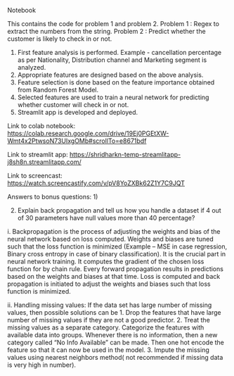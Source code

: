 Notebook 

This contains the code for problem 1 and problem 2.
Problem 1 : Regex to extract the numbers from the string. 
Problem 2 : Predict whether the customer is likely to check in or not.
1) First feature analysis is performed. Example - cancellation percentage as per Nationality, Distribution channel and Marketing segment is analyzed.
2) Appropriate features are designed based on the above analysis.
3) Feature selection is done based on the feature importance obtained from Random Forest Model.
4) Selected features are used to train a neural network for predicting whether customer will check in or not.
5) Streamlit app is developed and deployed.


Link to colab notebook:
https://colab.research.google.com/drive/19Ej0PGEtXW-Wmt4x2PtwsoN73UIxgOMb#scrollTo=e8671bdf

Link to streamlit app:
https://shridharkn-temp-streamlitapp-j8sh8n.streamlitapp.com/

Link to screencast:
https://watch.screencastify.com/v/pV8YoZXBk62Z1Y7C9JQT


Answers to bonus questions:
1)

2.	Explain back propagation and tell us how you handle a dataset if 4 out of 30 parameters have null values more than 40 percentage?

i.	Backpropagation is the process of adjusting the weights and bias of the neural network based on loss computed. Weights and biases are tuned such that the loss function is minimized (Example – MSE in case regression, Binary cross entropy in case of binary classification). It is the crucial part in neural network training. It computes the gradient of the chosen loss function for by chain rule. Every forward propagation results in predictions based on the weights and biases at that time. Loss is computed and back propagation is initiated to adjust the weights and biases such that loss function is minimized.

ii.	Handling missing values: If the data set has large number of missing values, then possible solutions can be 
      1.	Drop the features that have large number of missing values if they are not a good predictor.
      2.	Treat the missing values as a separate category. Categorize the features with available data into groups. Whenever there is no information, then a new category called “No Info Available” can be made. Then one hot encode the feature so that it can now be used in the model.
      3.	Impute the missing values using nearest neighbors method( not recommended if missing data is very high in number).
